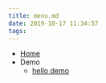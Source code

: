 ```yaml
---
title: menu.md
date: 2019-10-17 11:34:57
tags:
---
```

* [Home](/cngeeker365.github.io)
* Demo
  * [hello demo](/cngeeker365.github.io/hello-world)